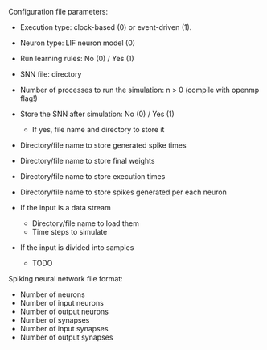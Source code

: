 Configuration file parameters:
- Execution type: clock-based (0) or event-driven (1).
- Neuron type: LIF neuron model (0)
- Run learning rules: No (0) / Yes (1)
- SNN file: directory
- Number of processes to run the simulation: n > 0 (compile with openmp flag!)
- Store the SNN after simulation: No (0) / Yes (1)
    - If yes, file name and directory to store it

- Directory/file name to store generated spike times
- Directory/file name to store final weights
- Directory/file name to store execution times
- Directory/file name to store spikes generated per each neuron

- If the input is a data stream
    - Directory/file name to load them
    - Time steps to simulate

- If the input is divided into samples
    - TODO


Spiking neural network file format:
- Number of neurons
- Number of input neurons
- Number of output neurons
- Number of synapses
- Number of input synapses
- Number of output synapses

